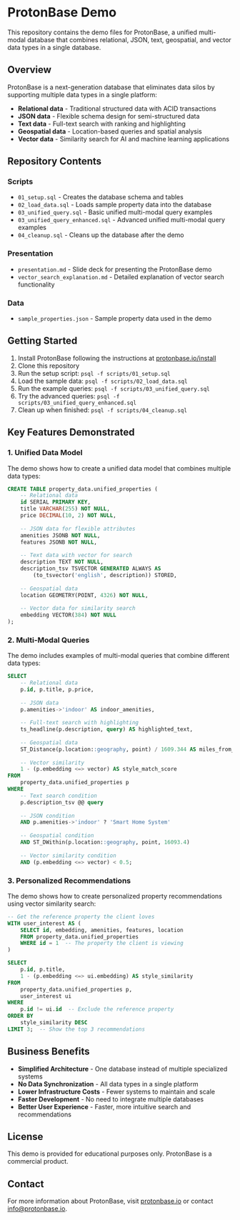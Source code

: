 # ProtonBase Demo

This repository contains the demo files for ProtonBase, a unified multi-modal database that combines relational, JSON, text, geospatial, and vector data types in a single database.

## Overview

ProtonBase is a next-generation database that eliminates data silos by supporting multiple data types in a single platform:

- **Relational data** - Traditional structured data with ACID transactions
- **JSON data** - Flexible schema design for semi-structured data
- **Text data** - Full-text search with ranking and highlighting
- **Geospatial data** - Location-based queries and spatial analysis
- **Vector data** - Similarity search for AI and machine learning applications

## Repository Contents

### Scripts

- `01_setup.sql` - Creates the database schema and tables
- `02_load_data.sql` - Loads sample property data into the database
- `03_unified_query.sql` - Basic unified multi-modal query examples
- `03_unified_query_enhanced.sql` - Advanced unified multi-modal query examples
- `04_cleanup.sql` - Cleans up the database after the demo

### Presentation

- `presentation.md` - Slide deck for presenting the ProtonBase demo
- `vector_search_explanation.md` - Detailed explanation of vector search functionality

### Data

- `sample_properties.json` - Sample property data used in the demo

## Getting Started

1. Install ProtonBase following the instructions at [protonbase.io/install](https://protonbase.io/install)
2. Clone this repository
3. Run the setup script: `psql -f scripts/01_setup.sql`
4. Load the sample data: `psql -f scripts/02_load_data.sql`
5. Run the example queries: `psql -f scripts/03_unified_query.sql`
6. Try the advanced queries: `psql -f scripts/03_unified_query_enhanced.sql`
7. Clean up when finished: `psql -f scripts/04_cleanup.sql`

## Key Features Demonstrated

### 1. Unified Data Model

The demo shows how to create a unified data model that combines multiple data types:

```sql
CREATE TABLE property_data.unified_properties (
    -- Relational data
    id SERIAL PRIMARY KEY,
    title VARCHAR(255) NOT NULL,
    price DECIMAL(10, 2) NOT NULL,
    
    -- JSON data for flexible attributes
    amenities JSONB NOT NULL,
    features JSONB NOT NULL,
    
    -- Text data with vector for search
    description TEXT NOT NULL,
    description_tsv TSVECTOR GENERATED ALWAYS AS 
        (to_tsvector('english', description)) STORED,
    
    -- Geospatial data
    location GEOMETRY(POINT, 4326) NOT NULL,
    
    -- Vector data for similarity search
    embedding VECTOR(384) NOT NULL
);
```

### 2. Multi-Modal Queries

The demo includes examples of multi-modal queries that combine different data types:

```sql
SELECT 
    -- Relational data
    p.id, p.title, p.price,
    
    -- JSON data
    p.amenities->'indoor' AS indoor_amenities,
    
    -- Full-text search with highlighting
    ts_headline(p.description, query) AS highlighted_text,
    
    -- Geospatial data
    ST_Distance(p.location::geography, point) / 1609.344 AS miles_from_downtown,
    
    -- Vector similarity
    1 - (p.embedding <=> vector) AS style_match_score
FROM 
    property_data.unified_properties p
WHERE 
    -- Text search condition
    p.description_tsv @@ query
    
    -- JSON condition
    AND p.amenities->'indoor' ? 'Smart Home System'
    
    -- Geospatial condition
    AND ST_DWithin(p.location::geography, point, 16093.4)
    
    -- Vector similarity condition
    AND (p.embedding <=> vector) < 0.5;
```

### 3. Personalized Recommendations

The demo shows how to create personalized property recommendations using vector similarity search:

```sql
-- Get the reference property the client loves
WITH user_interest AS (
    SELECT id, embedding, amenities, features, location
    FROM property_data.unified_properties
    WHERE id = 1  -- The property the client is viewing
)

SELECT 
    p.id, p.title,
    1 - (p.embedding <=> ui.embedding) AS style_similarity
FROM 
    property_data.unified_properties p,
    user_interest ui
WHERE 
    p.id != ui.id  -- Exclude the reference property
ORDER BY 
    style_similarity DESC
LIMIT 3;  -- Show the top 3 recommendations
```

## Business Benefits

- **Simplified Architecture** - One database instead of multiple specialized systems
- **No Data Synchronization** - All data types in a single platform
- **Lower Infrastructure Costs** - Fewer systems to maintain and scale
- **Faster Development** - No need to integrate multiple databases
- **Better User Experience** - Faster, more intuitive search and recommendations

## License

This demo is provided for educational purposes only. ProtonBase is a commercial product.

## Contact

For more information about ProtonBase, visit [protonbase.io](https://protonbase.io) or contact info@protonbase.io.